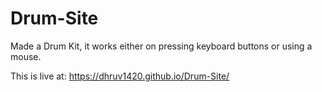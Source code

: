# Drum-Site
Made a Drum Kit, it works either on pressing keyboard buttons or using a mouse.

This is live at: https://dhruv1420.github.io/Drum-Site/
